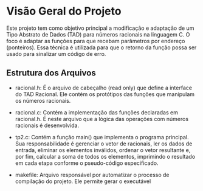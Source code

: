 # **Visão Geral do Projeto**

Este projeto tem como objetivo principal a modificação e adaptação de um Tipo Abstrato de Dados (TAD) para números racionais na linguagem C. O foco é adaptar as funções para que recebam parâmetros por endereço (ponteiros). Essa técnica é utilizada para que o 
retorno da função possa ser usado para sinalizar um código de erro.

## Estrutura dos Arquivos

* racional.h: É o arquivo de cabeçalho (read only) que define a interface do TAD Racional. Ele contém os protótipos das funções que manipulam os números racionais. 

* racional.c: Contém a implementação das funções declaradas em racional.h. É neste arquivo que a lógica das operações com números racionais é desenvolvida.

* tp2.c: Contém a função main() que implementa o programa principal. Sua responsabilidade é gerenciar o vetor de racionais, ler os dados de entrada, eliminar os elementos inválidos, ordenar o vetor resultante e, por fim, calcular a soma de todos os elementos, imprimindo o resultado em cada etapa conforme o pseudo-código especificado.

* makefile: Arquivo responsável por automatizar o processo de compilação do projeto. Ele permite gerar o executável 
